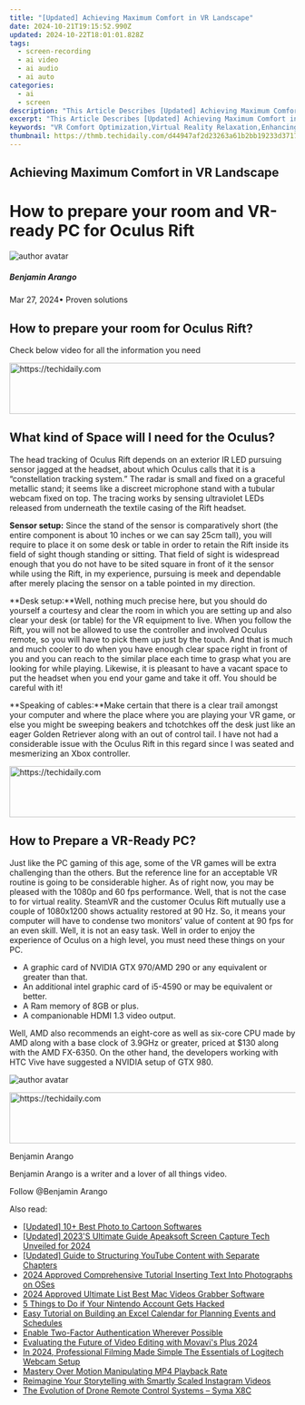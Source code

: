 ```yaml
---
title: "[Updated] Achieving Maximum Comfort in VR Landscape"
date: 2024-10-21T19:15:52.990Z
updated: 2024-10-22T18:01:01.828Z
tags: 
  - screen-recording
  - ai video
  - ai audio
  - ai auto
categories: 
  - ai
  - screen
description: "This Article Describes [Updated] Achieving Maximum Comfort in VR Landscape"
excerpt: "This Article Describes [Updated] Achieving Maximum Comfort in VR Landscape"
keywords: "VR Comfort Optimization,Virtual Reality Relaxation,Enhancing VR Experience,Immersive Comfort in VR,Ultimate VR Calmness,Secure VR Landscape,Balanced VR Environment"
thumbnail: https://thmb.techidaily.com/d44947af2d23263a61b2bb19233d3717a7fd178394378301c673d9cd094e466a.jpg
---
```


## Achieving Maximum Comfort in VR Landscape

# How to prepare your room and VR-ready PC for Oculus Rift

![author avatar](https://images.wondershare.com/filmora/article-images/benjamin-arango-author.jpg)

##### Benjamin Arango

 Mar 27, 2024• Proven solutions

## How to prepare your room for Oculus Rift?

 Check below video for all the information you need

<!-- affiliate ads begin -->
<a href="https://unicoeye.pxf.io/c/5597632/2148773/18498" target="_top" id="2148773">
  <img src="//a.impactradius-go.com/display-ad/18498-2148773" border="0" alt="https://techidaily.com" width="728" height="90"/>
</a>
<img height="0" width="0" src="https://unicoeye.pxf.io/i/5597632/2148773/18498" style="position:absolute;visibility:hidden;" border="0" />
<!-- affiliate ads end -->

## What kind of Space will I need for the Oculus?

 The head tracking of Oculus Rift depends on an exterior IR LED pursuing sensor jagged at the headset, about which Oculus calls that it is a “constellation tracking system.” The radar is small and fixed on a graceful metallic stand; it seems like a discreet microphone stand with a tubular webcam fixed on top. The tracing works by sensing ultraviolet LEDs released from underneath the textile casing of the Rift headset.

**Sensor setup:** Since the stand of the sensor is comparatively short (the entire component is about 10 inches or we can say 25cm tall), you will require to place it on some desk or table in order to retain the Rift inside its field of sight though standing or sitting. That field of sight is widespread enough that you do not have to be sited square in front of it the sensor while using the Rift, in my experience, pursuing is meek and dependable after merely placing the sensor on a table pointed in my direction.

**Desk setup:**Well, nothing much precise here, but you should do yourself a courtesy and clear the room in which you are setting up and also clear your desk (or table) for the VR equipment to live. When you follow the Rift, you will not be allowed to use the controller and involved Oculus remote, so you will have to pick them up just by the touch. And that is much and much cooler to do when you have enough clear space right in front of you and you can reach to the similar place each time to grasp what you are looking for while playing. Likewise, it is pleasant to have a vacant space to put the headset when you end your game and take it off. You should be careful with it!

**Speaking of cables:**Make certain that there is a clear trail amongst your computer and where the place where you are playing your VR game, or else you might be sweeping beakers and tchotchkes off the desk just like an eager Golden Retriever along with an out of control tail. I have not had a considerable issue with the Oculus Rift in this regard since I was seated and mesmerizing an Xbox controller.

<!-- affiliate ads begin -->
<a href="https://ephamedtechinc.pxf.io/c/5597632/2137214/26400" target="_top" id="2137214">
  <img src="//a.impactradius-go.com/display-ad/26400-2137214" border="0" alt="https://techidaily.com" width="728" height="90"/>
</a>
<img height="0" width="0" src="https://ephamedtechinc.pxf.io/i/5597632/2137214/26400" style="position:absolute;visibility:hidden;" border="0" />
<!-- affiliate ads end -->

## How to Prepare a VR-Ready PC?

 Just like the PC gaming of this age, some of the VR games will be extra challenging than the others. But the reference line for an acceptable VR routine is going to be considerable higher. As of right now, you may be pleased with the 1080p and 60 fps performance. Well, that is not the case to for virtual reality. SteamVR and the customer Oculus Rift mutually use a couple of 1080x1200 shows actuality restored at 90 Hz. So, it means your computer will have to condense two monitors’ value of content at 90 fps for an even skill. Well, it is not an easy task. Well in order to enjoy the experience of Oculus on a high level, you must need these things on your PC.

* A graphic card of NVIDIA GTX 970/AMD 290 or any equivalent or greater than that.
* An additional intel graphic card of i5-4590 or may be equivalent or better.
* A Ram memory of 8GB or plus.
* A companionable HDMI 1.3 video output.

 Well, AMD also recommends an eight-core as well as six-core CPU made by AMD along with a base clock of 3.9GHz or greater, priced at $130 along with the AMD FX-6350\. On the other hand, the developers working with HTC Vive have suggested a NVIDIA setup of GTX 980.

![author avatar](https://images.wondershare.com/filmora/article-images/benjamin-arango-author.jpg)

<!-- affiliate ads begin -->
<a href="https://appsumo.8odi.net/c/5597632/2118306/7443" target="_top" id="2118306">
  <img src="//a.impactradius-go.com/display-ad/7443-2118306" border="0" alt="https://techidaily.com" width="728" height="90"/>
</a>
<img height="0" width="0" src="https://appsumo.8odi.net/i/5597632/2118306/7443" style="position:absolute;visibility:hidden;" border="0" />
<!-- affiliate ads end -->

Benjamin Arango

Benjamin Arango is a writer and a lover of all things video.

Follow @Benjamin Arango

<ins class="adsbygoogle"
      style="display:block"
      data-ad-client="ca-pub-7571918770474297"
      data-ad-slot="8358498916"
      data-ad-format="auto"
      data-full-width-responsive="true"></ins>

<span class="atpl-alsoreadstyle">Also read:</span>
<div><ul>
<li><a href="https://extra-resources.techidaily.com/updated-10plus-best-photo-to-cartoon-softwares/"><u>[Updated] 10+ Best Photo to Cartoon Softwares</u></a></li>
<li><a href="https://screen-activity-recording.techidaily.com/updated-2023s-ultimate-guide-apeaksoft-screen-capture-tech-unveiled-for-2024/"><u>[Updated] 2023'S Ultimate Guide Apeaksoft Screen Capture Tech Unveiled for 2024</u></a></li>
<li><a href="https://youtube-sure.techidaily.com/ed-guide-to-structuring-youtube-content-with-separate-chapters/"><u>[Updated] Guide to Structuring YouTube Content with Separate Chapters</u></a></li>
<li><a href="https://extra-resources.techidaily.com/2024-approved-comprehensive-tutorial-inserting-text-into-photographs-on-oses/"><u>2024 Approved Comprehensive Tutorial Inserting Text Into Photographs on OSes</u></a></li>
<li><a href="https://remote-screen-capture.techidaily.com/2024-approved-ultimate-list-best-mac-videos-grabber-software/"><u>2024 Approved Ultimate List Best Mac Videos Grabber Software</u></a></li>
<li><a href="https://games-able.techidaily.com/5-things-to-do-if-your-nintendo-account-gets-hacked/"><u>5 Things to Do if Your Nintendo Account Gets Hacked</u></a></li>
<li><a href="https://discover-forum.techidaily.com/easy-tutorial-on-building-an-excel-calendar-for-planning-events-and-schedules/"><u>Easy Tutorial on Building an Excel Calendar for Planning Events and Schedules</u></a></li>
<li><a href="https://buynow-reviews.techidaily.com/enable-two-factor-authentication-wherever-possible/"><u>Enable Two-Factor Authentication Wherever Possible</u></a></li>
<li><a href="https://extra-resources.techidaily.com/evaluating-the-future-of-video-editing-with-movavis-plus-2024/"><u>Evaluating the Future of Video Editing with Movavi's Plus 2024</u></a></li>
<li><a href="https://video-screen-grab.techidaily.com/in-2024-professional-filming-made-simple-the-essentials-of-logitech-webcam-setup/"><u>In 2024, Professional Filming Made Simple The Essentials of Logitech Webcam Setup</u></a></li>
<li><a href="https://extra-resources.techidaily.com/mastery-over-motion-manipulating-mp4-playback-rate/"><u>Mastery Over Motion Manipulating MP4 Playback Rate</u></a></li>
<li><a href="https://instagram-video-files.techidaily.com/reimagine-your-storytelling-with-smartly-scaled-instagram-videos/"><u>Reimagine Your Storytelling with Smartly Scaled Instagram Videos</u></a></li>
<li><a href="https://extra-resources.techidaily.com/the-evolution-of-drone-remote-control-systems-syma-x8c/"><u>The Evolution of Drone Remote Control Systems – Syma X8C</u></a></li>
</ul></div>


